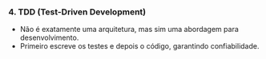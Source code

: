 ### 4. **TDD (Test-Driven Development)**

- Não é exatamente uma arquitetura, mas sim uma abordagem para desenvolvimento.
- Primeiro escreve os testes e depois o código, garantindo confiabilidade.
